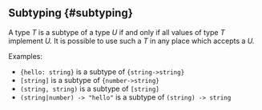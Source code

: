 ## Subtyping {#subtyping}

A type _T_ is a subtype of a type _U_ if and only if all values of type _T_ implement _U._
It is possible to use such a _T_ in any place which accepts a _U._

Examples:

- `{hello: string}` is a subtype of `{string->string}`
- `[string]` is a subtype of `{number->string}`
- `(string, string)` is a subtype of `[string]`
- `(string|number) -> "hello"` is a subtype of `(string) -> string`

